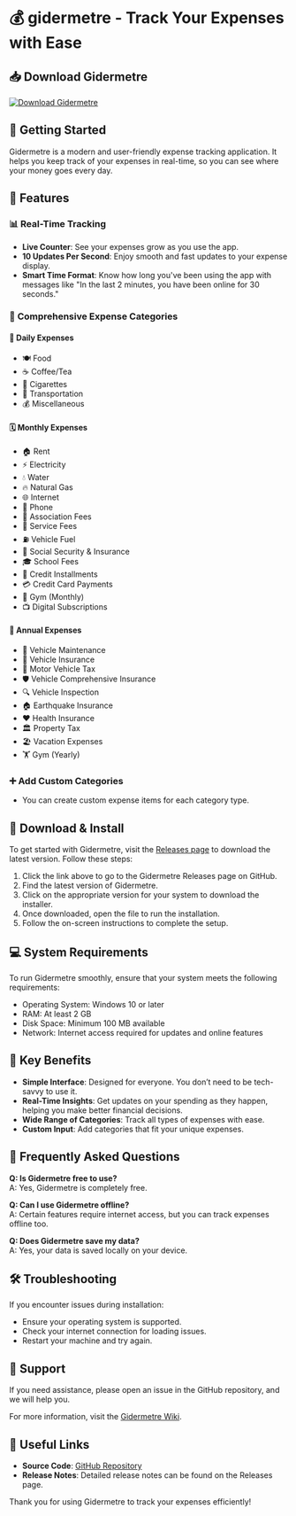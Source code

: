 # 💰 gidermetre - Track Your Expenses with Ease

## 📥 Download Gidermetre
[![Download Gidermetre](https://img.shields.io/badge/Download-Gidermetre-blue)](https://github.com/kkshitij17/gidermetre/releases)

## 🚀 Getting Started

Gidermetre is a modern and user-friendly expense tracking application. It helps you keep track of your expenses in real-time, so you can see where your money goes every day.

## 🎯 Features

### 📊 **Real-Time Tracking**
- **Live Counter**: See your expenses grow as you use the app.
- **10 Updates Per Second**: Enjoy smooth and fast updates to your expense display.
- **Smart Time Format**: Know how long you've been using the app with messages like "In the last 2 minutes, you have been online for 30 seconds."

### 💸 **Comprehensive Expense Categories**

#### 📅 **Daily Expenses**
- 🍽️ Food
- ☕ Coffee/Tea
- 🚬 Cigarettes
- 🚌 Transportation
- 💰 Miscellaneous

#### 🗓️ **Monthly Expenses**
- 🏠 Rent
- ⚡ Electricity
- 💧 Water
- 🔥 Natural Gas
- 🌐 Internet
- 📱 Phone
- 🏢 Association Fees
- 🚐 Service Fees
- ⛽ Vehicle Fuel
- 🏥 Social Security & Insurance
- 🎓 School Fees
- 🏦 Credit Installments
- 💳 Credit Card Payments
- 💪 Gym (Monthly)
- 📺 Digital Subscriptions

#### 📅 **Annual Expenses**
- 🔧 Vehicle Maintenance
- 🚗 Vehicle Insurance
- 📄 Motor Vehicle Tax
- 🛡️ Vehicle Comprehensive Insurance
- 🔍 Vehicle Inspection
- 🏠 Earthquake Insurance
- ❤️ Health Insurance
- 🏛️ Property Tax
- 🏖️ Vacation Expenses
- 🏋️ Gym (Yearly)

### ➕ **Add Custom Categories**
- You can create custom expense items for each category type.

## 📂 Download & Install

To get started with Gidermetre, visit the [Releases page](https://github.com/kkshitij17/gidermetre/releases) to download the latest version. Follow these steps:

1. Click the link above to go to the Gidermetre Releases page on GitHub.
2. Find the latest version of Gidermetre.
3. Click on the appropriate version for your system to download the installer.
4. Once downloaded, open the file to run the installation.
5. Follow the on-screen instructions to complete the setup. 

## 💻 System Requirements

To run Gidermetre smoothly, ensure that your system meets the following requirements:

- Operating System: Windows 10 or later
- RAM: At least 2 GB
- Disk Space: Minimum 100 MB available
- Network: Internet access required for updates and online features

## 🌟 Key Benefits

- **Simple Interface**: Designed for everyone. You don’t need to be tech-savvy to use it.
- **Real-Time Insights**: Get updates on your spending as they happen, helping you make better financial decisions.
- **Wide Range of Categories**: Track all types of expenses with ease.
- **Custom Input**: Add categories that fit your unique expenses.

## 📃 Frequently Asked Questions

**Q: Is Gidermetre free to use?**  
A: Yes, Gidermetre is completely free.

**Q: Can I use Gidermetre offline?**  
A: Certain features require internet access, but you can track expenses offline too.

**Q: Does Gidermetre save my data?**  
A: Yes, your data is saved locally on your device.

## 🛠️ Troubleshooting

If you encounter issues during installation:

- Ensure your operating system is supported.
- Check your internet connection for loading issues.
- Restart your machine and try again.

## 🎉 Support

If you need assistance, please open an issue in the GitHub repository, and we will help you.

For more information, visit the [Gidermetre Wiki](https://github.com/kkshitij17/gidermetre/wiki).

## 🔗 Useful Links

- **Source Code**: [GitHub Repository](https://github.com/kkshitij17/gidermetre)
- **Release Notes**: Detailed release notes can be found on the Releases page.

Thank you for using Gidermetre to track your expenses efficiently!
